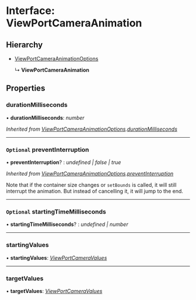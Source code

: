 # Interface: ViewPortCameraAnimation

## Hierarchy

- [ViewPortCameraAnimationOptions](viewportcameraanimationoptions.md)

  ↳ **ViewPortCameraAnimation**

## Properties

### durationMilliseconds

• **durationMilliseconds**: _number_

_Inherited from [ViewPortCameraAnimationOptions](viewportcameraanimationoptions.md).[durationMilliseconds](viewportcameraanimationoptions.md#durationmilliseconds)_

---

### `Optional` preventInterruption

• **preventInterruption**? : _undefined | false | true_

_Inherited from [ViewPortCameraAnimationOptions](viewportcameraanimationoptions.md).[preventInterruption](viewportcameraanimationoptions.md#optional-preventinterruption)_

Note that if the container size changes or `setBounds` is called, it will
still interrupt the animation. But instead of cancelling it, it will jump
to the end.

---

### `Optional` startingTimeMilliseconds

• **startingTimeMilliseconds**? : _undefined | number_

---

### startingValues

• **startingValues**: _[ViewPortCameraValues](viewportcameravalues.md)_

---

### targetValues

• **targetValues**: _[ViewPortCameraValues](viewportcameravalues.md)_
